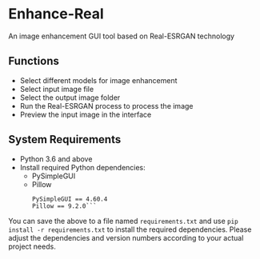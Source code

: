 # Enhance-Real
An image enhancement GUI tool based on Real-ESRGAN technology

## Functions

- Select different models for image enhancement
- Select input image file
- Select the output image folder
- Run the Real-ESRGAN process to process the image
- Preview the input image in the interface

## System Requirements

- Python 3.6 and above
- Install required Python dependencies:
  - PySimpleGUI
  - Pillow
    ```
    PySimpleGUI == 4.60.4
    Pillow == 9.2.0```

You can save the above to a file named `requirements.txt` and use `pip install -r requirements.txt` to install the required dependencies. Please adjust the dependencies and version numbers according to your actual project needs.